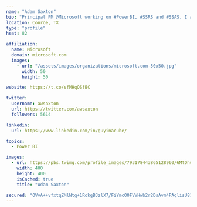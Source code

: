 ```yaml
---
name: "Adam Saxton"
bio: "Principal PM @Microsoft working on #PowerBI, #SSRS and #SSAS. I also go by @GuyInACube"
location: Conroe, TX
type: "profile"
heat: 82

affiliation:
  name: Microsoft
  domain: microsoft.com
  images:
    - url: "/assets/images/organizations/microsoft.com-50x50.jpg"
      width: 50
      height: 50

website: https://t.co/sfMHqOSfBC

twitter:
  username: awsaxton
  url: https://twitter.com/awsaxton
  followers: 5614

linkedin:
  url: https://www.linkedin.com/in/guyinacube/

topics:
  - Power BI

images:
  - url: https://pbs.twimg.com/profile_images/793178443865128960/6MtOhub__400x400.jpg
    width: 400
    height: 400
    isCached: true
    title: "Adam Saxton"

secured: "OVvA++vfxtqZMlNtg+1RokgBJzlX7/FiYmcO0FVVHwb2r2DsAvm4PAqlisU81AbjzuPq1E5wf5F1uUvq0oohi75X5TKRDKXJiupDYyvL7KPy4Pyb+tbYmON2GsplJR0Z5ECGjkdzATTk5Zu4+nSlH0ddoeAoGfGnkZNWGLuIqsgRi9dfSPdKPpx2y+IqNHM8JtKCvr/6EogNMJVmvK8SYb3sY60XLRqYi+4XSqaM9GT983wOdotp1FwDGlzIdO1ALqbYC8RUrd1r1Sl/Fl9gyS7ZrryTbcgxZvdlpVlwP1ASsc85PddDgbFRKQcsaEAuCNKgIlOoqCZh43anrZat9OjXnZnkPTPNdigENjIGM7hVMKFMSWfoz+ogvDfTbv3Kf7+sqSFj3LxIv5Z1B83CVPsa5Ie+7yCQpHX8L7bWMvk=;0M49lw6GGn0iDZHtSADJIg=="
---
```


